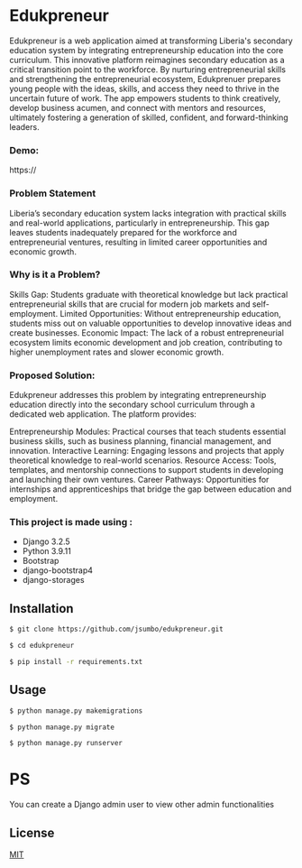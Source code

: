 # Edukpreneur

Edukpreneur is a web application aimed at transforming Liberia's secondary education system by integrating entrepreneurship education into the core curriculum. This innovative platform reimagines secondary education as a critical transition point to the workforce. By nurturing entrepreneurial skills and strengthening the entrepreneurial ecosystem, Edukprenuer prepares young people with the ideas, skills, and access they need to thrive in the uncertain future of work. The app empowers students to think creatively, develop business acumen, and connect with mentors and resources, ultimately fostering a generation of skilled, confident, and forward-thinking leaders.

### Demo:
https://


### Problem Statement

Liberia’s secondary education system lacks integration with practical skills and real-world applications, particularly in entrepreneurship. This gap leaves students inadequately prepared for the workforce and entrepreneurial ventures, resulting in limited career opportunities and economic growth.

### Why is it a Problem?

Skills Gap: Students graduate with theoretical knowledge but lack practical entrepreneurial skills that are crucial for modern job markets and self-employment.
Limited Opportunities: Without entrepreneurship education, students miss out on valuable opportunities to develop innovative ideas and create businesses.
Economic Impact: The lack of a robust entrepreneurial ecosystem limits economic development and job creation, contributing to higher unemployment rates and slower economic growth.

### Proposed Solution:
Edukpreneur addresses this problem by integrating entrepreneurship education directly into the secondary school curriculum through a dedicated web application. The platform provides:

Entrepreneurship Modules: Practical courses that teach students essential business skills, such as business planning, financial management, and innovation.
Interactive Learning: Engaging lessons and projects that apply theoretical knowledge to real-world scenarios.
Resource Access: Tools, templates, and mentorship connections to support students in developing and launching their own ventures.
Career Pathways: Opportunities for internships and apprenticeships that bridge the gap between education and employment.


### This project is made using :
- Django 3.2.5
- Python 3.9.11
- Bootstrap 
- django-bootstrap4
- django-storages

## Installation

```bash
$ git clone https://github.com/jsumbo/edukpreneur.git

$ cd edukpreneur

$ pip install -r requirements.txt
```

## Usage

```bash
$ python manage.py makemigrations

$ python manage.py migrate

$ python manage.py runserver
```

# PS 
You can create a Django admin user to view other admin functionalities 

## License
[MIT](https://choosealicense.com/licenses/mit/)
